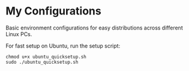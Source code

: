 # My Configurations

Basic environment configurations for easy distributions across different Linux
PCs.

For fast setup on Ubuntu, run the setup script:

	chmod u+x ubuntu_quicksetup.sh
	sudo ./ubuntu_quicksetup.sh
